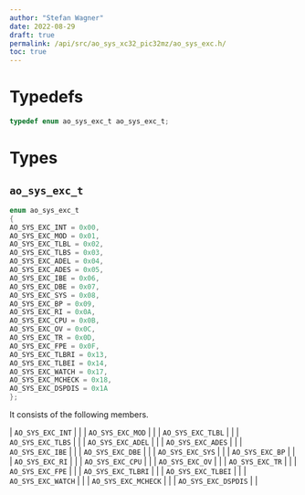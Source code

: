 ```yaml
---
author: "Stefan Wagner"
date: 2022-08-29
draft: true
permalink: /api/src/ao_sys_xc32_pic32mz/ao_sys_exc.h/
toc: true
---
```


# Typedefs

```c
typedef enum ao_sys_exc_t ao_sys_exc_t;
```

# Types

## `ao_sys_exc_t`

```c
enum ao_sys_exc_t
{
AO_SYS_EXC_INT = 0x00,
AO_SYS_EXC_MOD = 0x01,
AO_SYS_EXC_TLBL = 0x02,
AO_SYS_EXC_TLBS = 0x03,
AO_SYS_EXC_ADEL = 0x04,
AO_SYS_EXC_ADES = 0x05,
AO_SYS_EXC_IBE = 0x06,
AO_SYS_EXC_DBE = 0x07,
AO_SYS_EXC_SYS = 0x08,
AO_SYS_EXC_BP = 0x09,
AO_SYS_EXC_RI = 0x0A,
AO_SYS_EXC_CPU = 0x0B,
AO_SYS_EXC_OV = 0x0C,
AO_SYS_EXC_TR = 0x0D,
AO_SYS_EXC_FPE = 0x0F,
AO_SYS_EXC_TLBRI = 0x13,
AO_SYS_EXC_TLBEI = 0x14,
AO_SYS_EXC_WATCH = 0x17,
AO_SYS_EXC_MCHECK = 0x18,
AO_SYS_EXC_DSPDIS = 0x1A
};
```

It consists of the following members.

| `AO_SYS_EXC_INT` | |
| `AO_SYS_EXC_MOD` | |
| `AO_SYS_EXC_TLBL` | |
| `AO_SYS_EXC_TLBS` | |
| `AO_SYS_EXC_ADEL` | |
| `AO_SYS_EXC_ADES` | |
| `AO_SYS_EXC_IBE` | |
| `AO_SYS_EXC_DBE` | |
| `AO_SYS_EXC_SYS` | |
| `AO_SYS_EXC_BP` | |
| `AO_SYS_EXC_RI` | |
| `AO_SYS_EXC_CPU` | |
| `AO_SYS_EXC_OV` | |
| `AO_SYS_EXC_TR` | |
| `AO_SYS_EXC_FPE` | |
| `AO_SYS_EXC_TLBRI` | |
| `AO_SYS_EXC_TLBEI` | |
| `AO_SYS_EXC_WATCH` | |
| `AO_SYS_EXC_MCHECK` | |
| `AO_SYS_EXC_DSPDIS` | |
